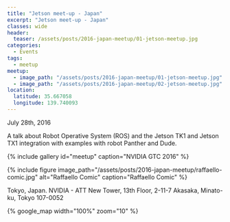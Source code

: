 ```yaml
---
title: "Jetson meet-up - Japan"
excerpt: "Jetson meet-up - Japan"
classes: wide
header:
  teaser: /assets/posts/2016-japan-meetup/01-jetson-meetup.jpg
categories:
  - Events
tags:
  - meetup
meetup:
  - image_path: "/assets/posts/2016-japan-meetup/01-jetson-meetup.jpg"
  - image_path: "/assets/posts/2016-japan-meetup/02-jetson-meetup.jpg"
location:
  latitude: 35.667058
  longitude: 139.740093
---
```


July 28th, 2016

A talk about Robot Operative System (ROS) and the Jetson TK1 and Jetson TX1 integration with examples with robot Panther and Dude.

{% include gallery id="meetup" caption="NVIDIA GTC 2016" %}

{% include figure image_path="/assets/posts/2016-japan-meetup/raffaello-comic.jpg" alt="Raffaello Comic" caption="Raffaello Comic" %}

Tokyo, Japan. NVIDIA - ATT New Tower, 13th Floor, 2-11-7 Akasaka, Minato-ku, Tokyo 107-0052 

{% google_map width="100%" zoom="10" %}